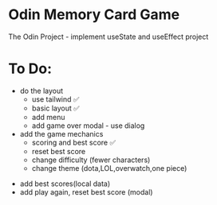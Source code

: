 # Odin Memory Card Game  
The Odin Project - implement useState and useEffect project
# To Do:  
* do the layout  
    - use tailwind ✅
    - basic layout ✅
    - add menu
    - add game over modal - use dialog
* add the game mechanics 
    - scoring and best score ✅
    - reset best score
    - change difficulty (fewer characters)
    - change theme (dota,LOL,overwatch,one piece)
- add best scores(local data)  
- add play again, reset best score (modal)  
